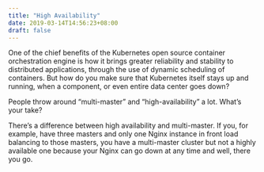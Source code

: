 ```yaml
---
title: "High Availability"
date: 2019-03-14T14:56:23+08:00
draft: false
---
```


One of the chief benefits of the Kubernetes open source container orchestration engine is how it brings greater reliability and stability to distributed applications, through the use of dynamic scheduling of containers. But how do you make sure that Kubernetes itself stays up and running, when a component, or even entire data center goes down?

People throw around “multi-master” and “high-availability” a lot. What’s your take?

There’s a difference between high availability and multi-master. If you, for example, have three masters and only one Nginx instance in front load balancing to those masters, you have a multi-master cluster but not a highly available one because your Nginx can go down at any time and well, there you go.

